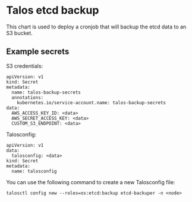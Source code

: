 # Talos etcd backup 

This chart is used to deploy a cronjob that will backup the etcd data to an S3 bucket.

## Example secrets

S3 credentials:
```
apiVersion: v1
kind: Secret
metadata:
  name: talos-backup-secrets
  annotations:
    kubernetes.io/service-account.name: talos-backup-secrets
data:
  AWS_ACCESS_KEY_ID: <data>
  AWS_SECRET_ACCESS_KEY: <data>
  CUSTOM_S3_ENDPOINT: <data>
```

Talosconfig: 
```
apiVersion: v1
data:
  talosconfig: <data>
kind: Secret
metadata:
  name: talosconfig
```

You can use the following command to create a new Talosconfig file:
```
talosctl config new --roles=os:etcd:backup etcd-backuper -n <node>
```


